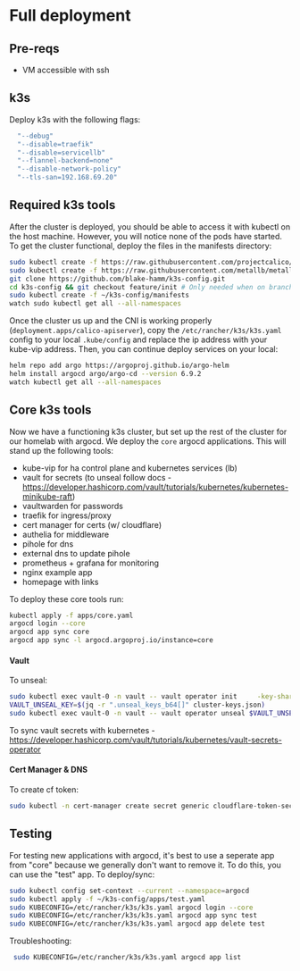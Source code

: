 # Full deployment

## Pre-reqs
- VM accessible with ssh

## k3s
Deploy k3s with the following flags:
```bash
  "--debug"
  "--disable=traefik"
  "--disable=servicellb"
  "--flannel-backend=none"
  "--disable-network-policy"
  "--tls-san=192.168.69.20"
```

## Required k3s tools
After the cluster is deployed, you should be able to access it with kubectl on the host machine. However, you will notice none of the pods have started. To get the cluster functional, deploy the files in the manifests directory:
```bash
sudo kubectl create -f https://raw.githubusercontent.com/projectcalico/calico/v3.28.0/manifests/tigera-operator.yaml
sudo kubectl create -f https://raw.githubusercontent.com/metallb/metallb/v0.14.5/config/manifests/metallb-native.yaml
git clone https://github.com/blake-hamm/k3s-config.git
cd k3s-config && git checkout feature/init # Only needed when on branch
sudo kubectl create -f ~/k3s-config/manifests
watch sudo kubectl get all --all-namespaces
```


Once the cluster us up and the CNI is working properly (`deployment.apps/calico-apiserver`), copy the `/etc/rancher/k3s/k3s.yaml` config to your local `.kube/config` and replace the ip address with your kube-vip address. Then, you can continue deploy services on your local:
```bash
helm repo add argo https://argoproj.github.io/argo-helm
helm install argocd argo/argo-cd --version 6.9.2
watch kubectl get all --all-namespaces
```

## Core k3s tools
Now we have a functioning k3s cluster, but set up the rest of the cluster for our homelab with argocd. We deploy the `core` argocd applications. This will stand up the following tools:
 - kube-vip for ha control plane and kubernetes services (lb)
 - vault for secrets (to unseal follow docs - https://developer.hashicorp.com/vault/tutorials/kubernetes/kubernetes-minikube-raft)
 - vaultwarden for passwords
 - traefik for ingress/proxy
 - cert manager for certs (w/ cloudflare)
 - authelia for middleware
 - pihole for dns
 - external dns to update pihole
 - prometheus + grafana for monitoring
 - nginx example app
 - homepage with links

 To deploy these core tools run:
 ```bash
kubectl apply -f apps/core.yaml
argocd login --core
argocd app sync core
argocd app sync -l argocd.argoproj.io/instance=core
 ```

#### Vault
To unseal:
```bash
sudo kubectl exec vault-0 -n vault -- vault operator init     -key-shares=1     -key-threshold=1     -format=json > cluster-keys.json
VAULT_UNSEAL_KEY=$(jq -r ".unseal_keys_b64[]" cluster-keys.json)
sudo kubectl exec vault-0 -n vault -- vault operator unseal $VAULT_UNSEAL_KEY
```

To sync vault secrets with kubernetes - https://developer.hashicorp.com/vault/tutorials/kubernetes/vault-secrets-operator

#### Cert Manager & DNS
To create cf token:
```bash
sudo kubectl -n cert-manager create secret generic cloudflare-token-secret --from-literal=cloudflare-token=<token>
```

## Testing
For testing new applications with argocd, it's best to use a seperate app from "core" because we generally don't want to remove it. To do this, you can use the "test" app. To deploy/sync:
 ```bash
 sudo kubectl config set-context --current --namespace=argocd
 sudo kubectl apply -f ~/k3s-config/apps/test.yaml
 sudo KUBECONFIG=/etc/rancher/k3s/k3s.yaml argocd login --core
 sudo KUBECONFIG=/etc/rancher/k3s/k3s.yaml argocd app sync test
 sudo KUBECONFIG=/etc/rancher/k3s/k3s.yaml argocd app delete test
 ```

Troubleshooting:
```bash
 sudo KUBECONFIG=/etc/rancher/k3s/k3s.yaml argocd app list
```
